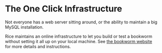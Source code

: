 # The One Click Infrastructure

Not everyone has a web server sitting around, or the ability to maintain a big MySQL installation.

Rice maintains an online infrastructure to let you build or test a bookworm without setting it all up on your local machine. See [the bookworm website](bookworm.culturomics.org) for more details and instructions.
